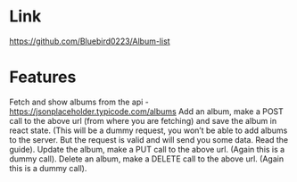 # Link 
https://github.com/Bluebird0223/Album-list

# Features 
Fetch and show albums from the api - https://jsonplaceholder.typicode.com/albums
Add an album, make a POST call to the above url (from where you are fetching) and save the album in react state. (This will be a dummy request, you won’t be able to add albums to the server. But the request is valid and will send you some data. Read the guide).
Update the album, make a PUT call to the above url. (Again this is a dummy call).
Delete an album, make a DELETE call to the above url. (Again this is a dummy call).
